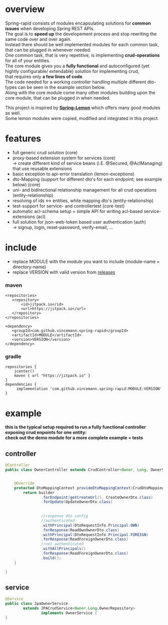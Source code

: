# overview  
Spring-rapid consists of modules encapsulating solutions for **common issues** when developing Spring REST APIs.  
The goal is to **speed up** the developement process and stop rewriting the same code over and over again.  
Instead there should be well implemented modules for each common task, that can be plugged in whenever needed.  
One common task, that is very repetitive, is implementing **crud-operations** for all of your entities.  
The core module gives you a **fully functional** and autoconfigured (yet hightly configurable/ extendable) solution for implementing crud,  
that requires only **a few lines of code**.  
The code needed for a working controller handling multiple different dto-types can be seen in the example section below.  
Along with the core module come many other modules building upon the core module, that can be plugged in when needed.  
  
This project is inspired by [**Spring-Lemon**](https://github.com/naturalprogrammer/spring-lemon) which offers many good modules as well.  
Some lemon modules were copied, modified and integrated in this project.  
  
  
# features  
* full generic crud solution                                                                         (core)   
* proxy-based extension system for services                                                          (core)  
  -> create different kind of service beans (i.E. @Secured, @AclManaging) that use reusable extensions  
* basic exception to api-error translation                                                           (lemon-exceptions)  
* dto-Mapping (support for different dto's for each endpoint; see example below)                     (core)  
* uni- and bidirectional relationship management for all crud operations                             (entity-relationship)  
* resolving of ids <-> entities, while mapping dto's                                                 (entity-relationship)  
* test-support for service- and controllertest                                                       (core-test)  
* automatic acl-schema setup + simple API for writing acl-based service-extensions                   (acl)  
* full solution for json-web-token based user authentication                                         (auth)  
  -> signup, login, reset-password, verify-email, ...
    
 # include  
* replace MODULE with the module you want to include (module-name = directory-name)  
* replace VERSION with valid version from [releases](https://github.com/vincemann/spring-rapid/releases)  
 ### maven  
 ```code  
<repositories>    
    <repository>   
        <id>jitpack.io</id>  
        <url>https://jitpack.io</url>  
    </repository>  
</repositories>  
  
<dependency>  
    <groupId>com.github.vincemann.spring-rapid</groupId>  
    <artifactId>MODULE</artifactId>  
    <version>VERSION</version>  
</dependency>  
```  
### gradle  
```code
repositories {  
    jcenter()  
    maven { url "https://jitpack.io" }  
}  
dependencies {  
     implementation 'com.github.vincemann.spring-rapid:MODULE:VERSION'  
}  
```  
  
# example  
**this is the typical setup required to run a fully functional controller exposing crud enpoints for one entity:**  
**check out the demo module for a more complete example + tests**  
## controller    
  
```java  
@Controller
public class OwnerController extends CrudController<Owner, Long, OwnerService> {


    @Override
    protected DtoMappingContext provideDtoMappingContext(CrudDtoMappingContextBuilder builder) {
        return builder
                .forEndpoint(getCreateUrl(), CreateOwnerDto.class)
                .forUpdate(UpdateOwnerDto.class)
                
                
                //response dto config
                //authenticated
                .withPrincipal(DtoRequestInfo.Principal.OWN)
                .forResponse(ReadOwnOwnerDto.class)
                .withPrincipal(DtoRequestInfo.Principal.FOREIGN)
                .forResponse(ReadForeignOwnerDto.class)
                //not authenticated
                .withAllPrincipals()
                .forResponse(ReadForeignOwnerDto.class)
                .build();
    }

}

```
  
  
## service   
  
```java  
@Service  
public class JpaOwnerService  
        extends JPACrudService<Owner,Long,OwnerRepository>  
                implements OwnerService {  
}  

```  
 
  


